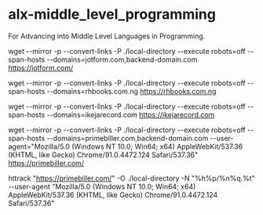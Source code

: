 # alx-middle_level_programming
For Advancing into Middle Level Languages in Programming. 


wget --mirror -p --convert-links -P ./local-directory --execute robots=off --span-hosts --domains=jotform.com,backend-domain.com https://jotform.com/

wget --mirror -p --convert-links -P ./local-directory --execute robots=off --span-hosts --domains=rhbooks.com.ng https://rhbooks.com.ng

wget --mirror -p --convert-links -P ./local-directory --execute robots=off --span-hosts --domains=ikejarecord.com https://ikejarecord.com

wget --mirror -p --convert-links -P ./local-directory --execute robots=off --span-hosts --domains=primebiller.com,backend-domain.com --user-agent="Mozilla/5.0 (Windows NT 10.0; Win64; x64) AppleWebKit/537.36 (KHTML, like Gecko) Chrome/91.0.4472.124 Safari/537.36" https://primebiller.com/

httrack "https://primebiller.com/" -O ./local-directory -N "%h%p/%n%q.%t" --user-agent "Mozilla/5.0 (Windows NT 10.0; Win64; x64) AppleWebKit/537.36 (KHTML, like Gecko) Chrome/91.0.4472.124 Safari/537.36"
